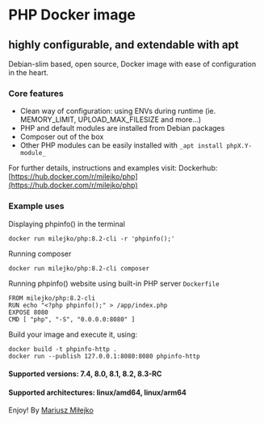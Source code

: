 PHP Docker image
================
highly configurable, and extendable with apt
--------------------------------------------
Debian-slim based, open source, Docker image with ease of configuration in the heart.

### Core features ###
* Clean way of configuration: using ENVs during runtime (ie. MEMORY_LIMIT, UPLOAD_MAX_FILESIZE and more...)
* PHP and default modules are installed from Debian packages
* Composer out of the box
* Other PHP modules can be easily installed with `_apt install phpX.Y-module_`

For further details, instructions and examples visit:
Dockerhub: [https://hub.docker.com/r/milejko/php](https://hub.docker.com/r/milejko/php)

### Example uses ###
Displaying phpinfo() in the terminal
```
docker run milejko/php:8.2-cli -r 'phpinfo();'
```
Running composer
```
docker run milejko/php:8.2-cli composer
```
Running phpinfo() website using built-in PHP server
`Dockerfile`
```
FROM milejko/php:8.2-cli
RUN echo "<?php phpinfo();" > /app/index.php
EXPOSE 8080
CMD [ "php", "-S", "0.0.0.0:8080" ]
```
Build your image and execute it, using:
```
docker build -t phpinfo-http .
docker run --publish 127.0.0.1:8080:8080 phpinfo-http
```

#### Supported versions: 7.4, 8.0, 8.1, 8.2, 8.3-RC ####
#### Supported architectures: linux/amd64, linux/arm64 ####

Enjoy! By [Mariusz Miłejko](https://github.com/milejko)
